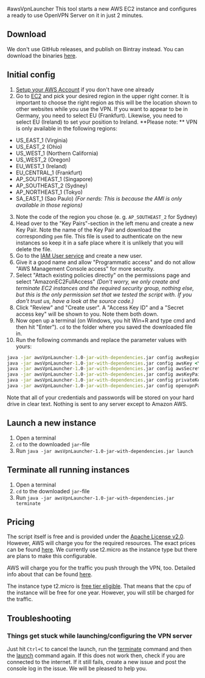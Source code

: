 #awsVpnLauncher
This tool starts a new AWS EC2 instance and configures a ready to use OpenVPN Server on it in just 2 minutes.

## Download
We don't use GitHub releases, and publish on Bintray instead. You can download the binaries [here](https://bintray.com/vatbub/fokprojectsReleases/awsVpnLauncher#downloads).

## Initial config
1. [Setup your AWS Account](https://aws.amazon.com/) if you don't have one already
2. Go to [EC2](https://eu-central-1.console.aws.amazon.com/ec2/v2/home) and pick your desired region in the upper right corner. It is important to choose the right region as this will be the location shown to other websites while you use the VPN. If you want to appear to be in Germany, you need to select EU (Frankfurt). Likewise, you need to select EU (Ireland) to set your position to Ireland. 
  **Please note: ** VPN is only available in the following regions: 
  - US_EAST_1 (Virginia)
  - US_EAST_2 (Ohio)
  - US_WEST_1 (Northern California)
  - US_WEST_2 (Oregon)
  - EU_WEST_1 (Ireland)
  - EU_CENTRAL_1 (Frankfurt)
  - AP_SOUTHEAST_1 (Singapore)
  - AP_SOUTHEAST_2 (Sydney)
  - AP_NORTHEAST_1 (Tokyo)
  - SA_EAST_1 (Sao Paulo)
  *(For nerds: This is because the AMI is only available in those regions)*
3. Note the code of the region you chose (e. g. `AP_SOUTHEAST_2` for Sydney)
4. Head over to the "Key Pairs"-section in the left menu and create a new Key Pair. Note the name of the Key Pair and download the corresponding `pem` file. This file is used to authenticate on the new instances so keep it in a safe place where it is unlikely that you will delete the file.
5. Go to the [IAM User service](https://console.aws.amazon.com/iam/home?region=ap-southeast-2#/users) and create a new user.
6. Give it a good name and allow "Programmatic access" and do not allow "AWS Management Console access" for more security.
7. Select "Attach existing policies directly" on the permissions page and select "AmazonEC2FullAccess" *(Don't worry, we only create and terminate EC2 instances and the required security group, nothing else, but this is the only permission set that we tested the script with. If you don't trust us, have a look at the source code.)*
8. Click "Review" and "Create user". A "Access Key ID" and a "Secret access key" will be shown to you. Note them both down.
9. Now open up a terminal (on Windows, you hit Win+R and type cmd and then hit "Enter"). `cd` to the folder where you saved the downloaded file in.
10. Run the following commands and replace the parameter values with yours:
```cmd
java -jar awsVpnLauncher-1.0-jar-with-dependencies.jar config awsRegion <The code of the region you chose>
java -jar awsVpnLauncher-1.0-jar-with-dependencies.jar config awsKey <Your Access Key ID>
java -jar awsVpnLauncher-1.0-jar-with-dependencies.jar config awsSecret <Secret access Key>
java -jar awsVpnLauncher-1.0-jar-with-dependencies.jar config awsKeyPairName <The name of the key pair you created>
java -jar awsVpnLauncher-1.0-jar-with-dependencies.jar config privateKeyFile C:\path\to\the\private\keyFile.pem
java -jar awsVpnLauncher-1.0-jar-with-dependencies.jar config openvpnPassword <The password for the vpn server that you wish to use>
```

Note that all of your credentials and passwords will be stored on your hard drive in clear text. Nothing is sent to any server except to Amazon AWS.

## Launch a new instance
1. Open a terminal
2. `cd` to the downloaded `jar`-file
3. Run `java -jar awsVpnLauncher-1.0-jar-with-dependencies.jar launch`

## Terminate all running instances
1. Open a terminal
2. `cd` to the downloaded `jar`-file
3. Run `java -jar awsVpnLauncher-1.0-jar-with-dependencies.jar terminate`

## Pricing
The script itself is free and is provided under the [Apache License v2.0](https://github.com/vatbub/awsVpnLauncher/blob/master/LICENSE.txt). 
However, AWS will charge you for the required resources. The exact prices can be found [here](https://aws.amazon.com/marketplace/pp/B00MI40CAE/ref=mkt_wir_openvpn_byol#pricing-box).
We currently use t2.micro as the instance type but there are plans to make this configurable.

AWS will charge you for the traffic you push through the VPN, too. Detailed info about that can be found [here](https://aws.amazon.com/ec2/pricing/on-demand/#Data_Transfer).

The instance type t2.micro is [free tier eligible](https://aws.amazon.com/free/). That means that the cpu of the instance will be free for one year. However, you will still be charged for the traffic.

## Troubleshooting
### Things get stuck while launching/configuring the VPN server
Just hit `Ctrl+C` to cancel the launch, run the [terminate](#terminate-all-running-instances) command and then the [launch](#launch-a-new-instance) command again. If this does not work then, check if you are connected to the internet. If it still fails, create a new issue and post the console log in the issue. We will be pleased to help you.
